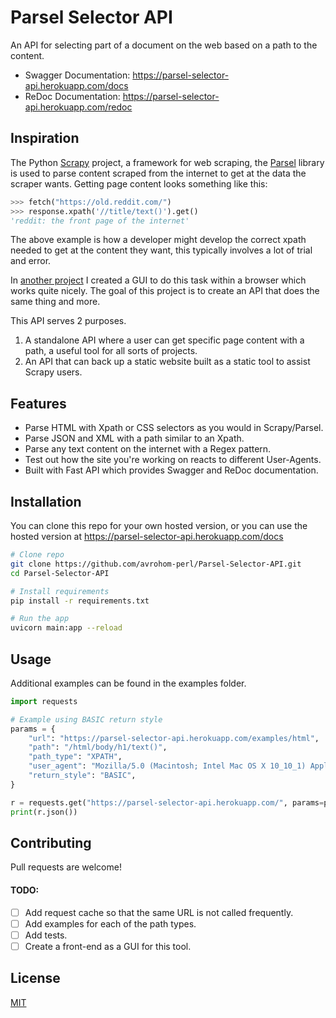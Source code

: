 # Parsel Selector API
An API for selecting part of a document on the web based on a path to the content.

- Swagger Documentation: https://parsel-selector-api.herokuapp.com/docs
- ReDoc Documentation: https://parsel-selector-api.herokuapp.com/redoc

## Inspiration

The Python [Scrapy](https://scrapy.org/) project, a framework for web scraping, the [Parsel](https://pypi.org/project/parsel/) library is used to parse content scraped from the internet to get at the data the scraper wants. Getting page content looks something like this:
```python
>>> fetch("https://old.reddit.com/")
>>> response.xpath('//title/text()').get()
'reddit: the front page of the internet'
```

The above example is how a developer might develop the correct xpath needed to get at the content they want, this typically involves a lot of trial and error. 

In [another project](https://html-notifier.herokuapp.com/explore/) I created a GUI to do this task within a browser which works quite nicely. The goal of this project is to create an API that does the same thing and more. 

This API serves 2 purposes.
1. A standalone API where a user can get specific page content with a path, a useful tool for all sorts of projects. 
2. An API that can back up a static website built as a static tool to assist Scrapy users.

## Features

- Parse HTML with Xpath or CSS selectors as you would in Scrapy/Parsel.
- Parse JSON and XML with a path similar to an Xpath.
- Parse any text content on the internet with a Regex pattern.
- Test out how the site you're working on reacts to different User-Agents.
- Built with Fast API which provides Swagger and ReDoc documentation.

## Installation
You can clone this repo for your own hosted version, or you can use the hosted version at https://parsel-selector-api.herokuapp.com/docs
```bash
# Clone repo
git clone https://github.com/avrohom-perl/Parsel-Selector-API.git
cd Parsel-Selector-API

# Install requirements 
pip install -r requirements.txt

# Run the app
uvicorn main:app --reload
```

## Usage 
Additional examples can be found in the examples folder.
```python
import requests

# Example using BASIC return style
params = {
    "url": "https://parsel-selector-api.herokuapp.com/examples/html",
    "path": "/html/body/h1/text()",
    "path_type": "XPATH",
    "user_agent": "Mozilla/5.0 (Macintosh; Intel Mac OS X 10_10_1) AppleWebKit/537.36 (KHTML, like Gecko) Chrome/39.0.2171.95 Safari/537.36",
    "return_style": "BASIC",
}

r = requests.get("https://parsel-selector-api.herokuapp.com/", params=params)
print(r.json())
```

## Contributing
Pull requests are welcome!

#### TODO:
- [ ] Add request cache so that the same URL is not called frequently.
- [ ] Add examples for each of the path types.
- [ ] Add tests.
- [ ] Create a front-end as a GUI for this tool.

## License
[MIT](https://choosealicense.com/licenses/mit/)